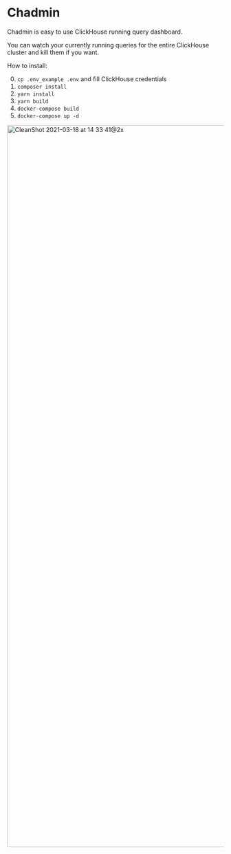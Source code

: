 # Chadmin
Chadmin is easy to use ClickHouse running query dashboard. 

You can watch your currently running queries for the entire ClickHouse cluster and kill them if you want.

How to install:

0. `cp .env_example .env` and fill ClickHouse credentials
1. `composer install` 
2. `yarn install`
3. `yarn build`
4. `docker-compose build`
5. `docker-compose up -d`

<img width="1680" alt="CleanShot 2021-03-18 at 14 33 41@2x" src="https://user-images.githubusercontent.com/14631690/111626669-f6f6b500-87f6-11eb-95e5-f52df087c1dd.png">
